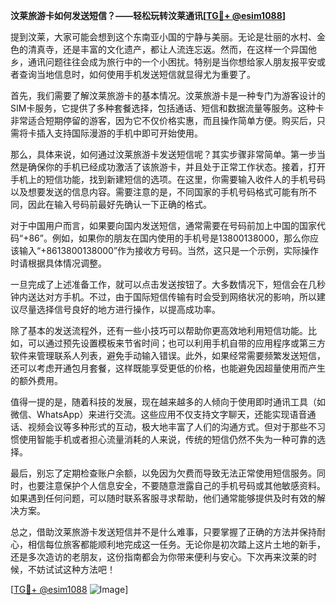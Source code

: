 **汶莱旅游卡如何发送短信？——轻松玩转汶莱通讯[[TG💪+ @esim1088](https://t.me/s/esim1088)]**

提到汶莱，大家可能会想到这个东南亚小国的宁静与美丽。无论是壮丽的水村、金色的清真寺，还是丰富的文化遗产，都让人流连忘返。然而，在这样一个异国他乡，通讯问题往往会成为旅行中的一个小困扰。特别是当你想给家人朋友报平安或者查询当地信息时，如何使用手机发送短信就显得尤为重要了。

首先，我们需要了解汶莱旅游卡的基本情况。汶莱旅游卡是一种专门为游客设计的SIM卡服务，它提供了多种套餐选择，包括通话、短信和数据流量等服务。这种卡非常适合短期停留的游客，因为它不仅价格实惠，而且操作简单方便。购买后，只需将卡插入支持国际漫游的手机中即可开始使用。

那么，具体来说，如何通过汶莱旅游卡发送短信呢？其实步骤非常简单。第一步当然是确保你的手机已经成功激活了该旅游卡，并且处于正常工作状态。接着，打开手机上的短信功能，找到新建短信的选项。在这里，你需要输入收件人的手机号码以及想要发送的信息内容。需要注意的是，不同国家的手机号码格式可能有所不同，因此在输入号码前最好先确认一下正确的格式。

对于中国用户而言，如果要向国内发送短信，通常需要在号码前加上中国的国家代码“+86”。例如，如果你的朋友在国内使用的手机号是13800138000，那么你应该输入“+8613800138000”作为接收方号码。当然，这只是一个示例，实际操作时请根据具体情况调整。

一旦完成了上述准备工作，就可以点击发送按钮了。大多数情况下，短信会在几秒钟内送达对方手机。不过，由于国际短信传输有时会受到网络状况的影响，所以建议尽量选择信号良好的地方进行操作，以提高成功率。

除了基本的发送流程外，还有一些小技巧可以帮助你更高效地利用短信功能。比如，可以通过预先设置模板来节省时间；也可以利用手机自带的应用程序或第三方软件来管理联系人列表，避免手动输入错误。此外，如果经常需要频繁发送短信，还可以考虑开通包月套餐，这样既能享受更低的价格，也能避免因超量使用而产生的额外费用。

值得一提的是，随着科技的发展，现在越来越多的人倾向于使用即时通讯工具（如微信、WhatsApp）来进行交流。这些应用不仅支持文字聊天，还能实现语音通话、视频会议等多种形式的互动，极大地丰富了人们的沟通方式。但对于那些不习惯使用智能手机或者担心流量消耗的人来说，传统的短信仍然不失为一种可靠的选择。

最后，别忘了定期检查账户余额，以免因为欠费而导致无法正常使用短信服务。同时，也要注意保护个人信息安全，不要随意泄露自己的手机号码或其他敏感资料。如果遇到任何问题，可以随时联系客服寻求帮助，他们通常能够提供及时有效的解决方案。

总之，借助汶莱旅游卡发送短信并不是什么难事，只要掌握了正确的方法并保持耐心，相信每位旅客都能顺利地完成这一任务。无论你是初次踏上这片土地的新手，还是多次造访的老朋友，这份指南都会为你带来便利与安心。下次再来汶莱的时候，不妨试试这种方法吧！

[[TG💪+ @esim1088](https://t.me/s/esim1088) ![Image](https://i.postimg.cc/4NQfJmqS/Snipaste-2025-05-13-00-14-12.png)]